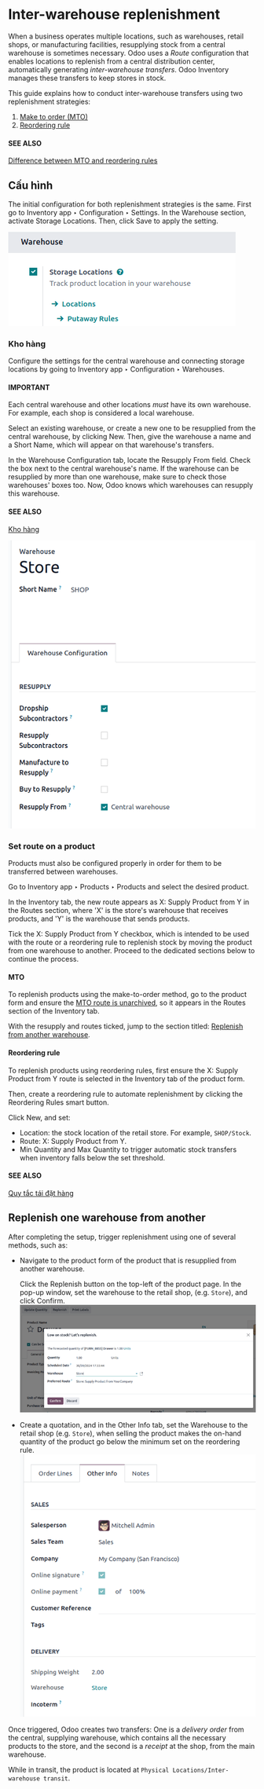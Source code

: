 # Inter-warehouse replenishment

When a business operates multiple locations, such as warehouses, retail shops, or manufacturing
facilities, resupplying stock from a central warehouse is sometimes necessary. Odoo uses a *Route*
configuration that enables locations to replenish from a central distribution center, automatically
generating *inter-warehouse transfers*. Odoo Inventory manages these transfers to keep
stores in stock.

This guide explains how to conduct inter-warehouse transfers using two replenishment strategies:

1. [Make to order (MTO)](#inventory-warehouses-storage-mto)
2. [Reordering rule](#inventory-warehouses-storage-reordering-rule)

#### SEE ALSO
[Difference between MTO and reordering rules](./)

## Cấu hình

The initial configuration for both replenishment strategies is the same. First go to
Inventory app ‣ Configuration ‣ Settings. In the Warehouse section,
activate Storage Locations. Then, click Save to apply the setting.

![Enable Storage Locations in Inventory settings.](../../../../../.gitbook/assets/storage-locations.png)

### Kho hàng

Configure the settings for the central warehouse and connecting storage locations by going to
Inventory app ‣ Configuration ‣ Warehouses.

#### IMPORTANT
Each central warehouse and other locations *must* have its own warehouse. For example, each shop
is considered a local warehouse.

Select an existing warehouse, or create a new one to be resupplied from the central warehouse, by
clicking New. Then, give the warehouse a name and a Short Name, which will
appear on that warehouse's transfers.

In the Warehouse Configuration tab, locate the Resupply From field. Check
the box next to the central warehouse's name. If the warehouse can be resupplied by more than one
warehouse, make sure to check those warehouses' boxes too. Now, Odoo knows which warehouses can
resupply this warehouse.

#### SEE ALSO
[Kho hàng](../inventory_management/warehouses.md)

![Supply one warehouse with another in the Warehouse Configuration tab.](../../../../../.gitbook/assets/warehouse.png)

### Set route on a product

Products must also be configured properly in order for them to be transferred between warehouses.

Go to Inventory app ‣ Products ‣ Products and select the desired product.

In the Inventory tab, the new route appears as X: Supply Product from Y in
the Routes section, where 'X' is the store's warehouse that receives products, and 'Y'
is the warehouse that sends products.

Tick the X: Supply Product from Y checkbox, which is intended to be used with the 
route or a reordering rule to replenish stock by moving the product from one warehouse to another.
Proceed to the dedicated sections below to continue the process.

<a id="inventory-warehouses-storage-mto"></a>

#### MTO

To replenish products using the make-to-order method, go to the product form and ensure the
[MTO route is unarchived](mto.md#inventory-warehouses-storage-unarchive-mto), so it appears in the
Routes section of the Inventory tab.

With the resupply and  routes ticked, jump to the section titled: [Replenish from another
warehouse](#inventory-warehouses-storage-resupply-workflow).

<a id="inventory-warehouses-storage-reordering-rule"></a>

#### Reordering rule

To replenish products using reordering rules, first ensure the X: Supply Product from Y
route is selected in the Inventory tab of the product form.

Then, create a reordering rule to automate replenishment by clicking the Reordering
Rules smart button.

Click New, and set:

- Location: the stock location of the retail store. For example, `SHOP/Stock`.
- Route: X: Supply Product from Y.
- Min Quantity and Max Quantity to trigger automatic stock transfers when
  inventory falls below the set threshold.

#### SEE ALSO
[Quy tắc tái đặt hàng](reordering_rules.md)

<a id="inventory-warehouses-storage-resupply-workflow"></a>

## Replenish one warehouse from another

After completing the setup, trigger replenishment using one of several methods, such as:

- Navigate to the product form of the product that is resupplied from another warehouse.

  Click the Replenish button on the top-left of the product page. In the pop-up window,
  set the warehouse to the retail shop, (e.g. `Store`), and click Confirm.
  ![Replenish pop-up window on the product form.](../../../../../.gitbook/assets/replenish1.png)
- Create a quotation, and in the Other Info tab, set the Warehouse to the
  retail shop (e.g. `Store`), when selling the product makes the on-hand quantity of the product go
  below the minimum set on the reordering rule.
  ![Create a quote at the store.](../../../../../.gitbook/assets/warehouse-field.png)

Once triggered, Odoo creates two transfers: One is a *delivery order* from the central, supplying
warehouse, which contains all the necessary products to the store, and the second is a *receipt* at
the shop, from the main warehouse.

While in transit, the product is located at `Physical Locations/Inter-warehouse transit`.
